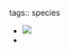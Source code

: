 tags:: species

- ![](https://peach-geographical-bat-397.mypinata.cloud/ipfs/QmTgDzAu4rjjesX7egM629dbEgBRPVV5P3vHudFTVETWvh)
-